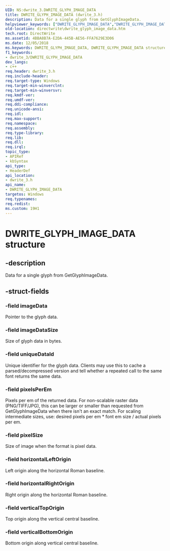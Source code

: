 ```yaml
---
UID: NS:dwrite_3.DWRITE_GLYPH_IMAGE_DATA
title: DWRITE_GLYPH_IMAGE_DATA (dwrite_3.h)
description: Data for a single glyph from GetGlyphImageData.helpviewer_keywords: ["DWRITE_GLYPH_IMAGE_DATA","DWRITE_GLYPH_IMAGE_DATA structure [Direct Write]","directwrite.dwrite_glyph_image_data","dwrite_3/DWRITE_GLYPH_IMAGE_DATA"]
old-location: directwrite\dwrite_glyph_image_data.htm
tech.root: DirectWrite
ms.assetid: 4BBA8B7A-E2DA-445B-AE56-FFA7629E3D06
ms.date: 12/05/2018
ms.keywords: DWRITE_GLYPH_IMAGE_DATA, DWRITE_GLYPH_IMAGE_DATA structure [Direct Write], directwrite.dwrite_glyph_image_data, dwrite_3/DWRITE_GLYPH_IMAGE_DATA
f1_keywords:
- dwrite_3/DWRITE_GLYPH_IMAGE_DATA
dev_langs:
- c++
req.header: dwrite_3.h
req.include-header: 
req.target-type: Windows
req.target-min-winverclnt: 
req.target-min-winversvr: 
req.kmdf-ver: 
req.umdf-ver: 
req.ddi-compliance: 
req.unicode-ansi: 
req.idl: 
req.max-support: 
req.namespace: 
req.assembly: 
req.type-library: 
req.lib: 
req.dll: 
req.irql: 
topic_type:
- APIRef
- kbSyntax
api_type:
- HeaderDef
api_location:
- dwrite_3.h
api_name:
- DWRITE_GLYPH_IMAGE_DATA
targetos: Windows
req.typenames: 
req.redist: 
ms.custom: 19H1
---
```


# DWRITE_GLYPH_IMAGE_DATA structure


## -description


Data for a single glyph from GetGlyphImageData.


## -struct-fields




### -field imageData

Pointer to the glyph data.


### -field imageDataSize

Size of glyph data in bytes.


### -field uniqueDataId

Unique identifier for the glyph data. Clients may use this to cache a parsed/decompressed version and tell whether a repeated call to the same font returns the same data.


### -field pixelsPerEm

Pixels per em of the returned data. For non-scalable raster data (PNG/TIFF/JPG), this can be larger or smaller than requested from GetGlyphImageData when there isn't an exact match.
          For scaling intermediate sizes, use: desired pixels per em * font em size / actual pixels per em.


### -field pixelSize

Size of image when the format is pixel data.


### -field horizontalLeftOrigin

Left origin along the horizontal Roman baseline.


### -field horizontalRightOrigin

Right origin along the horizontal Roman baseline.


### -field verticalTopOrigin

Top origin along the vertical central baseline.


### -field verticalBottomOrigin

Bottom origin along vertical central baseline.

